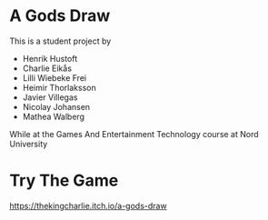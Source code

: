 # A Gods Draw

This is a student project by 
- Henrik Hustoft
- Charlie Eikås
- Lilli Wiebeke Frei
- Heimir Thorlaksson
- Javier Villegas
- Nicolay Johansen
- Mathea Walberg

While at the Games And Entertainment Technology course at Nord University

# Try The Game
https://thekingcharlie.itch.io/a-gods-draw
